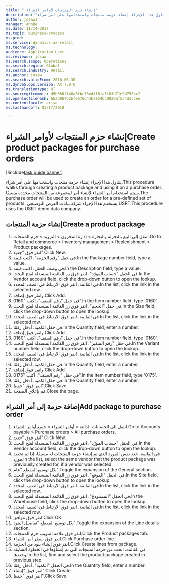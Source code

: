 ```yaml
--- 
title: " إنشاء حزم المنتجات لأوامر الشراء"
description: "يتناول هذا الإجراء إنشاء حزمة منتجات واستخدامها على أمر شراء."
author: josaw1
manager: AnnBe
ms.date: 11/14/2017
ms.topic: business-process
ms.prod: 
ms.service: dynamics-ax-retail
ms.technology: 
audience: Application User
ms.reviewer: josaw
ms.search.scope: Operations
ms.search.region: Global
ms.search.industry: Retail
ms.author: josaw
ms.search.validFrom: 2016-06-30
ms.dyn365.ops.version: AX 7.0.0
ms.translationtype: HT
ms.sourcegitcommit: d9b080ff46a0fbc73ed4f8fa3f03d71e9d758cc2
ms.openlocfilehash: 6b3d067b2bfe676d44b7854bc9826af5c4d3c3ee
ms.contentlocale: ar-sa
ms.lasthandoff: 01/17/2018

---
```

# <a name="create-product-packages-for-purchase-orders"></a><span data-ttu-id="bf205-103"> إنشاء حزم المنتجات لأوامر الشراء</span><span class="sxs-lookup"><span data-stu-id="bf205-103">Create product packages for purchase orders</span></span>

[!include[task guide banner](../includes/task-guide-banner.md)]

<span data-ttu-id="bf205-104">يتناول هذا الإجراء إنشاء حزمة منتجات واستخدامها على أمر شراء.</span><span class="sxs-lookup"><span data-stu-id="bf205-104">This procedure walks through creating a product package and using it on a purchase order.</span></span> <span data-ttu-id="bf205-105">سيتم استخدام أمر الشراء لإنشاء أمر لمجموعة من المنتجات محددة مسبقًا.</span><span class="sxs-lookup"><span data-stu-id="bf205-105">The purchase order will be used to create an order for a pre-defined set of products.</span></span> <span data-ttu-id="bf205-106">يستخدم هذا الإجراء شركة بيانات العرض التوضيحي USRT.</span><span class="sxs-lookup"><span data-stu-id="bf205-106">This procedure uses the USRT demo data company.</span></span>


## <a name="create-a-product-package"></a><span data-ttu-id="bf205-107">إنشاء حزمة المنتجات</span><span class="sxs-lookup"><span data-stu-id="bf205-107">Create a product package</span></span>
1. <span data-ttu-id="bf205-108">انتقل إلى البيع بالتجزئة والتجارة > إدارة المخزون > التزويد > حزم المنتجات.</span><span class="sxs-lookup"><span data-stu-id="bf205-108">Go to Retail and commerce > Inventory management > Replenishment > Product packages.</span></span>
2. <span data-ttu-id="bf205-109">انقر فوق "جديد".</span><span class="sxs-lookup"><span data-stu-id="bf205-109">Click New.</span></span>
3. <span data-ttu-id="bf205-110">في حقل "رقم الحزمة"، اكتب قيمة.</span><span class="sxs-lookup"><span data-stu-id="bf205-110">In the Package number field, type a value.</span></span>
4. <span data-ttu-id="bf205-111">في وصف الحقل، اكتب قيمة.</span><span class="sxs-lookup"><span data-stu-id="bf205-111">In the Description field, type a value.</span></span>
5. <span data-ttu-id="bf205-112">في الحقل "حساب المورّد‬"، انقر فوق زر القائمة المنسدلة لفتح البحث.</span><span class="sxs-lookup"><span data-stu-id="bf205-112">In the Vendor account field, click the drop-down button to open the lookup.</span></span>
6. <span data-ttu-id="bf205-113">في القائمة، انقر فوق الارتباط في الصف المحدد.</span><span class="sxs-lookup"><span data-stu-id="bf205-113">In the list, click the link in the selected row.</span></span>
7. <span data-ttu-id="bf205-114">وانقر فوق إضافة.</span><span class="sxs-lookup"><span data-stu-id="bf205-114">Click Add.</span></span>
8. <span data-ttu-id="bf205-115">في حقل "رقم الصنف"، اكتب "0160".</span><span class="sxs-lookup"><span data-stu-id="bf205-115">In the Item number field, type '0160'.</span></span>
9. <span data-ttu-id="bf205-116">في حقل "الحجم"، انقر فوق زر القائمة المنسدلة لفتح البحث.</span><span class="sxs-lookup"><span data-stu-id="bf205-116">In the Size field, click the drop-down button to open the lookup.</span></span>
10. <span data-ttu-id="bf205-117">في القائمة، انقر فوق الارتباط في الصف المحدد.</span><span class="sxs-lookup"><span data-stu-id="bf205-117">In the list, click the link in the selected row.</span></span>
11. <span data-ttu-id="bf205-118">في حقل الكمية، أدخل رقمًا.</span><span class="sxs-lookup"><span data-stu-id="bf205-118">In the Quantity field, enter a number.</span></span>
12. <span data-ttu-id="bf205-119">وانقر فوق إضافة.</span><span class="sxs-lookup"><span data-stu-id="bf205-119">Click Add.</span></span>
13. <span data-ttu-id="bf205-120">في حقل "رقم الصنف"، اكتب "0160".</span><span class="sxs-lookup"><span data-stu-id="bf205-120">In the Item number field, type '0160'.</span></span>
14. <span data-ttu-id="bf205-121">في حقل "‏‫رقم المتغير‬"، انقر فوق زر القائمة المنسدلة لفتح البحث.</span><span class="sxs-lookup"><span data-stu-id="bf205-121">In the Variant number field, click the drop-down button to open the lookup.</span></span>
15. <span data-ttu-id="bf205-122">في القائمة، انقر فوق الارتباط في الصف المحدد.</span><span class="sxs-lookup"><span data-stu-id="bf205-122">In the list, click the link in the selected row.</span></span>
16. <span data-ttu-id="bf205-123">في حقل الكمية، أدخل رقمًا.</span><span class="sxs-lookup"><span data-stu-id="bf205-123">In the Quantity field, enter a number.</span></span>
17. <span data-ttu-id="bf205-124">وانقر فوق إضافة.</span><span class="sxs-lookup"><span data-stu-id="bf205-124">Click Add.</span></span>
18. <span data-ttu-id="bf205-125">في حقل "رقم الصنف"، اكتب "0175".</span><span class="sxs-lookup"><span data-stu-id="bf205-125">In the Item number field, type '0175'.</span></span>
19. <span data-ttu-id="bf205-126">في حقل الكمية، أدخل رقمًا.</span><span class="sxs-lookup"><span data-stu-id="bf205-126">In the Quantity field, enter a number.</span></span>
20. <span data-ttu-id="bf205-127">انقر فوق "حفظ".</span><span class="sxs-lookup"><span data-stu-id="bf205-127">Click Save.</span></span>
21. <span data-ttu-id="bf205-128">قم بإغلاق الصفحة.</span><span class="sxs-lookup"><span data-stu-id="bf205-128">Close the page.</span></span>

## <a name="add-package-to-purchase-order"></a><span data-ttu-id="bf205-129">إضافة حزمة إلى أمر الشراء</span><span class="sxs-lookup"><span data-stu-id="bf205-129">Add package to purchase order</span></span>
1. <span data-ttu-id="bf205-130">انتقل إلى الحسابات الدائنة > أوامر الشراء > جميع أوامر الشراء.</span><span class="sxs-lookup"><span data-stu-id="bf205-130">Go to Accounts payable > Purchase orders > All purchase orders.</span></span>
2. <span data-ttu-id="bf205-131">انقر فوق "جديد".</span><span class="sxs-lookup"><span data-stu-id="bf205-131">Click New.</span></span>
3. <span data-ttu-id="bf205-132">في الحقل "حساب المورّد‬"، انقر فوق زر القائمة المنسدلة لفتح البحث.</span><span class="sxs-lookup"><span data-stu-id="bf205-132">In the Vendor account field, click the drop-down button to open the lookup.</span></span>
4. <span data-ttu-id="bf205-133">في القائمة، حدد نفس المورد الذي تم إنشاء حزمة المنتجات له مسبقًا، إذا تم تحديد مورد.</span><span class="sxs-lookup"><span data-stu-id="bf205-133">In the list, select the same vendor that the product package was previously created for, if a vendor was selected.</span></span>
5. <span data-ttu-id="bf205-134">بدّل توسيع المقطع "عام".</span><span class="sxs-lookup"><span data-stu-id="bf205-134">Toggle the expansion of the General section.</span></span>
6. <span data-ttu-id="bf205-135">في الحقل "الموقع"، انقر فوق زر القائمة المنسدلة لفتح البحث.</span><span class="sxs-lookup"><span data-stu-id="bf205-135">In the Site field, click the drop-down button to open the lookup.</span></span>
7. <span data-ttu-id="bf205-136">في القائمة، انقر فوق الارتباط في الصف المحدد.</span><span class="sxs-lookup"><span data-stu-id="bf205-136">In the list, click the link in the selected row.</span></span>
8. <span data-ttu-id="bf205-137">في الحقل "المستودع"، انقر فوق زر القائمة المنسدلة لفتح البحث.</span><span class="sxs-lookup"><span data-stu-id="bf205-137">In the Warehouse field, click the drop-down button to open the lookup.</span></span>
9. <span data-ttu-id="bf205-138">في القائمة، انقر فوق الارتباط في الصف المحدد.</span><span class="sxs-lookup"><span data-stu-id="bf205-138">In the list, click the link in the selected row.</span></span>
10. <span data-ttu-id="bf205-139">انقر فوق موافق.</span><span class="sxs-lookup"><span data-stu-id="bf205-139">Click OK.</span></span>
11. <span data-ttu-id="bf205-140">بدّل توسيع المقطع "تفاصيل البنود‬‬".</span><span class="sxs-lookup"><span data-stu-id="bf205-140">Toggle the expansion of the Line details section.</span></span>
12. <span data-ttu-id="bf205-141">انقر فوق علامة التبويب حزم المنتجات.</span><span class="sxs-lookup"><span data-stu-id="bf205-141">Click the Product packages tab.</span></span>
13. <span data-ttu-id="bf205-142">انقر فوق سطر أمر الشراء.</span><span class="sxs-lookup"><span data-stu-id="bf205-142">Click Purchase order line.</span></span>
14. <span data-ttu-id="bf205-143">انقر فوق إنشاء بنود من الحزمة.</span><span class="sxs-lookup"><span data-stu-id="bf205-143">Click Create lines from package.</span></span>
15. <span data-ttu-id="bf205-144">في القائمة، ابحث عن حزمة المنتجات التي تم إنشاؤها في الخطوة السابقة وحددها.</span><span class="sxs-lookup"><span data-stu-id="bf205-144">In the list, find and select the product package created in previous step.</span></span>
16. <span data-ttu-id="bf205-145">في الحقل "الكمية"، أدخل رقمًا.</span><span class="sxs-lookup"><span data-stu-id="bf205-145">In the Quantity field, enter a number.</span></span>
17. <span data-ttu-id="bf205-146">انقر فوق "إنشاء".</span><span class="sxs-lookup"><span data-stu-id="bf205-146">Click Create.</span></span>
18. <span data-ttu-id="bf205-147">انقر فوق "حفظ".</span><span class="sxs-lookup"><span data-stu-id="bf205-147">Click Save.</span></span>


